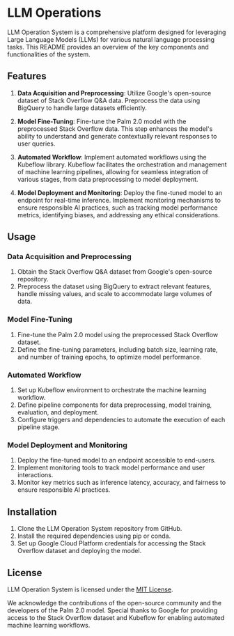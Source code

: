 
# LLM Operations

LLM Operation System is a comprehensive platform designed for leveraging Large Language Models (LLMs) for various natural language processing tasks. This README provides an overview of the key components and functionalities of the system.

## Features

1. **Data Acquisition and Preprocessing**: Utilize Google's open-source dataset of Stack Overflow Q&A data. Preprocess the data using BigQuery to handle large datasets efficiently.

2. **Model Fine-Tuning**: Fine-tune the Palm 2.0 model with the preprocessed Stack Overflow data. This step enhances the model's ability to understand and generate contextually relevant responses to user queries.

3. **Automated Workflow**: Implement automated workflows using the Kubeflow library. Kubeflow facilitates the orchestration and management of machine learning pipelines, allowing for seamless integration of various stages, from data preprocessing to model deployment.

4. **Model Deployment and Monitoring**: Deploy the fine-tuned model to an endpoint for real-time inference. Implement monitoring mechanisms to ensure responsible AI practices, such as tracking model performance metrics, identifying biases, and addressing any ethical considerations.

## Usage

### Data Acquisition and Preprocessing

1. Obtain the Stack Overflow Q&A dataset from Google's open-source repository.
2. Preprocess the dataset using BigQuery to extract relevant features, handle missing values, and scale to accommodate large volumes of data.

### Model Fine-Tuning

1. Fine-tune the Palm 2.0 model using the preprocessed Stack Overflow dataset.
2. Define the fine-tuning parameters, including batch size, learning rate, and number of training epochs, to optimize model performance.

### Automated Workflow

1. Set up Kubeflow environment to orchestrate the machine learning workflow.
2. Define pipeline components for data preprocessing, model training, evaluation, and deployment.
3. Configure triggers and dependencies to automate the execution of each pipeline stage.

### Model Deployment and Monitoring

1. Deploy the fine-tuned model to an endpoint accessible to end-users.
2. Implement monitoring tools to track model performance and user interactions.
3. Monitor key metrics such as inference latency, accuracy, and fairness to ensure responsible AI practices.

## Installation

1. Clone the LLM Operation System repository from GitHub.
2. Install the required dependencies using pip or conda.
3. Set up Google Cloud Platform credentials for accessing the Stack Overflow dataset and deploying the model.

## License

LLM Operation System is licensed under the [MIT License](LICENSE).

We acknowledge the contributions of the open-source community and the developers of the Palm 2.0 model. Special thanks to Google for providing access to the Stack Overflow dataset and Kubeflow for enabling automated machine learning workflows.
